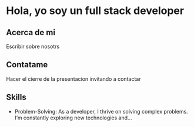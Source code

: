 # Hola, yo soy un full stack developer

## Acerca de mi

Escribir sobre nosotrs

## Contatame

Hacer el cierre de la presentacion invitando a contactar

## Skills
- Problem-Solving: As a developer, I thrive on solving complex problems. I’m constantly exploring new technologies and...
